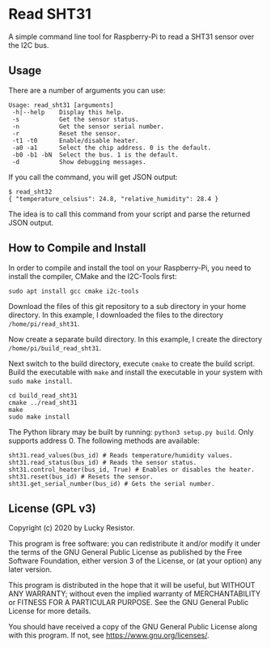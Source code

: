 
# Read SHT31

A simple command line tool for Raspberry-Pi to read a SHT31 sensor over the I2C bus.

## Usage

There are a number of arguments you can use:

```
Usage: read_sht31 [arguments]
 -h|--help    Display this help.
 -s           Get the sensor status.
 -n           Get the sensor serial number.
 -r           Reset the sensor.
 -t1 -t0      Enable/disable heater.
 -a0 -a1      Select the chip address. 0 is the default.
 -b0 -b1 -bN  Select the bus. 1 is the default.
 -d           Show debugging messages.
```

If you call the command, you will get JSON output:

```
$ read_sht32
{ "temperature_celsius": 24.8, "relative_humidity": 28.4 }
```

The idea is to call this command from your script and parse the returned JSON output.

## How to Compile and Install

In order to compile and install the tool on your Raspberry-Pi, you need to install the compiler, CMake and the I2C-Tools first:

```
sudo apt install gcc cmake i2c-tools
```

Download the files of this git repository to a sub directory in your home directory. In this example, I downloaded the files to the directory `/home/pi/read_sht31`.

Now create a separate build directory. In this example, I create the directory `/home/pi/build_read_sht31`.

Next switch to the build directory, execute `cmake` to create the build script. Build the executable with `make` and install the executable in your system with `sudo make install`.

```
cd build_read_sht31
cmake ../read_sht31
make
sudo make install
```

The Python library may be built by running: `python3 setup.py build`. Only supports address 0. The following methods are available:

```
sht31.read_values(bus_id) # Reads temperature/humidity values.
sht31.read_status(bus_id) # Reads the sensor status.
sht31.control_heater(bus_id, True) # Enables or disables the heater.
sht31.reset(bus_id) # Resets the sensor.
sht31.get_serial_number(bus_id) # Gets the serial number.
```

## License (GPL v3)

Copyright (c) 2020 by Lucky Resistor.

This program is free software: you can redistribute it and/or modify
it under the terms of the GNU General Public License as published by
the Free Software Foundation, either version 3 of the License, or
(at your option) any later version.

This program is distributed in the hope that it will be useful,
but WITHOUT ANY WARRANTY; without even the implied warranty of
MERCHANTABILITY or FITNESS FOR A PARTICULAR PURPOSE.  See the
GNU General Public License for more details.

You should have received a copy of the GNU General Public License
along with this program.  If not, see <https://www.gnu.org/licenses/>.

